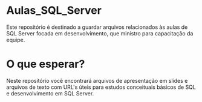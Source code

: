 # Aulas_SQL_Server
Este repositório é destinado a guardar arquivos relacionados às aulas de SQL Server focada em desenvolvimento, que ministro para capacitação da equipe.

# O que esperar?
Neste repositório você encontrará arquivos de apresentação em slides e arquivos de texto com URL's úteis para estudos conceituais básicos de SQL e desenvolvimento em SQL Server.
